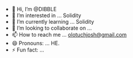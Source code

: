 - 👋 Hi, I’m @DIBBLE
- 👀 I’m interested in ... Solidity
- 🌱 I’m currently learning ... Solidity
- 💞️ I’m looking to collaborate on ...
- 📫 How to reach me ... olotuchjosh@gmail.com
- 😄 Pronouns: ... HE.
- ⚡ Fun fact: ...

<!---
DIBBLEFX/DIBBLEFX is a ✨ special ✨ repository because its `README.md` (this file) appears on your GitHub profile.
You can click the Preview link to take a look at your changes.
--->

